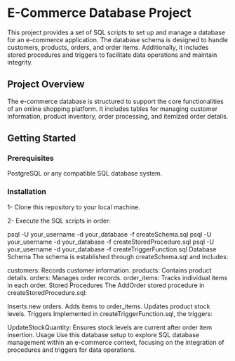 # E-Commerce Database Project
This project provides a set of SQL scripts to set up and manage a database for an e-commerce application. The database schema is designed to handle customers, products, orders, and order items. Additionally, it includes stored procedures and triggers to facilitate data operations and maintain integrity.

## Project Overview
The e-commerce database is structured to support the core functionalities of an online shopping platform. It includes tables for managing customer information, product inventory, order processing, and itemized order details.

## Getting Started
### Prerequisites
PostgreSQL or any compatible SQL database system.
### Installation
1- Clone this repository to your local machine.

2- Execute the SQL scripts in order:

psql -U your_username -d your_database -f createSchema.sql
psql -U your_username -d your_database -f createStoredProcedure.sql
psql -U your_username -d your_database -f createTriggerFunction.sql
Database Schema
The schema is established through createSchema.sql and includes:

customers: Records customer information.
products: Contains product details.
orders: Manages order records.
order_items: Tracks individual items in each order.
Stored Procedures
The AddOrder stored procedure in createStoredProcedure.sql:

Inserts new orders.
Adds items to order_items.
Updates product stock levels.
Triggers
Implemented in createTriggerFunction.sql, the triggers:

UpdateStockQuantity: Ensures stock levels are current after order item insertion.
Usage
Use this database setup to explore SQL database management within an e-commerce context, focusing on the integration of procedures and triggers for data operations.

